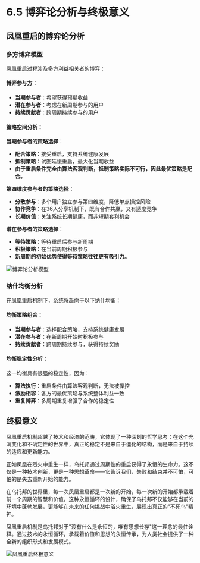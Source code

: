 # 6.5 博弈论分析与终极意义

## 凤凰重启的博弈论分析

### 多方博弈模型

凤凰重启过程涉及多方利益相关者的博弈：

#### 博弈参与方：

* **当期参与者**：希望获得预期收益
* **潜在参与者**：考虑在新周期参与的用户
* **持续贡献者**：跨周期持续参与的用户

#### 策略空间分析：

**当期参与者的策略选择**：

* **配合策略**：接受重启，支持系统健康发展
* **抵制策略**：试图延缓重启，最大化当期收益
* **由于重启条件完全由算法客观判断，抵制策略实际不可行，因此最优策略是配合。**

**第四维度参与者的策略选择**：

* **分散参与**：多个用户独立参与第四维度，降低单点操控风险
* **协作竞争**：在36人分享机制下，既有合作共赢，又有适度竞争
* **长期价值**：关注系统长期健康，而非短期套利机会

**潜在参与者的策略选择**：

* **等待策略**：等待重启后参与新周期
* **积极策略**：在当前周期积极参与
* **新周期的初始优势使得等待策略往往更有吸引力。**

![博弈论分析模型](/images/图21.svg)

### 纳什均衡分析

在凤凰重启机制下，系统将趋向于以下纳什均衡：

#### 均衡策略组合：

* **当期参与者**：选择配合策略，支持系统健康发展
* **潜在参与者**：在新周期开始时积极参与
* **持续贡献者**：跨周期持续参与，获得持续奖励

#### 均衡稳定性分析：

这一均衡具有很强的稳定性，因为：

* **算法执行**：重启条件由算法客观判断，无法被操控
* **激励相容**：各方的最优策略与系统整体利益一致
* **重复博弈**：多周期重复增强了合作的稳定性

## 终极意义

凤凰重启机制超越了技术和经济的范畴，它体现了一种深刻的哲学思考：在这个充满变化和不确定性的世界中，真正的稳定不是来自于僵化的结构，而是来自于持续的适应和更新能力。

正如凤凰在烈火中重生一样，乌托邦通过周期性的重启获得了永恒的生命力。这不仅是一种技术创新，更是一种思想革命——它告诉我们，失败和结束并不可怕，可怕的是失去重新开始的能力。

在乌托邦的世界里，每一次凤凰重启都是一次新的开始，每一次新的开始都承载着前一个周期的智慧和价值。这种永恒循环的设计，确保了乌托邦不仅能够在当前的环境中蓬勃发展，更能够在未来的任何挑战中浴火重生，展现出真正的"不死鸟"精神。

凤凰重启机制是乌托邦对于"没有什么是永恒的，唯有思想长存"这一理念的最住诠释。通过技术的永恒循环，承载着价值和思想的永恒传承，为人类社会提供了一种全新的组织形式和发展模式。

![凤凰重启终极意义](/images/图18.svg)

